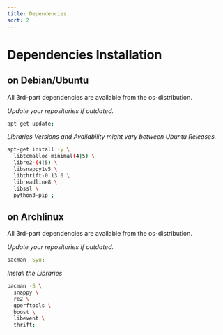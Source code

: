 ```yaml
---
title: Dependencies
sort: 2
---
```


# Dependencies Installation



## on Debian/Ubuntu

All 3rd-part dependencies are available from the os-distribution.

_Update your repositories if outdated._
```bash
apt-get update;
```

_Libraries Versions and Availability might vary between Ubuntu Releases._
```bash
apt-get install -y \
  libtcmalloc-minimal(4|5) \
  libre2-(4|5) \
  libsnappy1v5 \
  libthrift-0.13.0 \
  libreadline8 \
  libssl \
  python3-pip ;
```


## on Archlinux

All 3rd-part dependencies are available from the os-distribution.

_Update your repositories if outdated._
```bash
pacman -Syu;
```

_Install the Libraries_
```bash
pacman -S \
  snappy \
  re2 \
  gperftools \
  boost \
  libevent \
  thrift;
```




